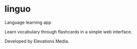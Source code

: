 # linguo
Language learning app

Learn vocabulary through flashcards in a simple web interface.

Developed by Elevations Media.


